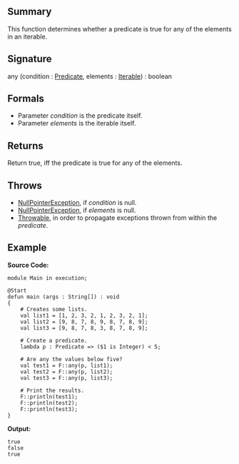 ## Summary

This function determines whether a predicate is true for any of the elements in an iterable.

## Signature

any (condition : [Predicate](https://mackenzie-high.github.io/autumn/javadoc/autumn/util/functors/Predicate.html), elements : [Iterable](https://docs.oracle.com/javase/7/docs/api/java/lang/Iterable.html)) : boolean

## Formals

+ Parameter <i>condition</i> is the predicate itself.
+ Parameter <i>elements</i> is the iterable itself.

## Returns

Return true, iff the predicate is true for any of the elements.

## Throws

+ [NullPointerException](https://docs.oracle.com/javase/7/docs/api/java/lang/NullPointerException.html), if <i>condition</i> is null.
+ [NullPointerException](https://docs.oracle.com/javase/7/docs/api/java/lang/NullPointerException.html), if <i>elements</i> is null.
+ [Throwable](https://docs.oracle.com/javase/7/docs/api/java/lang/Throwable.html), in order to propagate exceptions thrown from within the <i>predicate</i>.

## Example

**Source Code:**

```plain
module Main in execution;

@Start
defun main (args : String[]) : void
{
    # Creates some lists. 
    val list1 = [1, 2, 3, 2, 1, 2, 3, 2, 1];
    val list2 = [9, 8, 7, 8, 9, 8, 7, 8, 9];
    val list3 = [9, 8, 7, 8, 3, 8, 7, 8, 9];

    # Create a predicate.
    lambda p : Predicate => ($1 is Integer) < 5;

    # Are any the values below five?
    val test1 = F::any(p, list1);
    val test2 = F::any(p, list2);
    val test3 = F::any(p, list3);

    # Print the results.
    F::println(test1);
    F::println(test2);
    F::println(test3);
}
```

**Output:**

```plain
true
false
true
```

